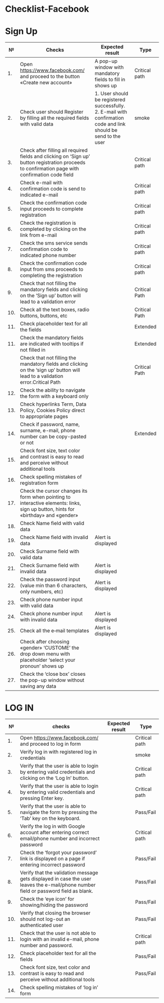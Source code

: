 # Checklist-Facebook

# Sign Up 
|     №      |     Checks                                                                                                                                                      |     Expected result                                                                                                             |     Type             |
|------------|-----------------------------------------------------------------------------------------------------------------------------------------------------------------|---------------------------------------------------------------------------------------------------------------------------------|----------------------|
|     1.     |     Open https://www.facebook.com/ and   proceed to the button «Create new account»                                                                             |     A pop-up window with   mandatory fields to fill in shows up                                                                 |     Critical path    |
|     2.     |     Check user should Register by filling   all the required fields with valid data                                                                             |     1. User should be   registered successfully.      2. E-mail with   confirmation code and link should be send to the user    |     smoke            |
|     3.     |     Check after filling all   required fields and  clicking on ‘Sign   up’ button  registration proceeds to   confirmation page with confirmation code field    |                                                                                                                                 |     Critical path    |
|     4.     |     Check e-mail with confirmation code is   send to indicated e-mail                                                                                           |                                                                                                                                 |     Critical path    |
|     5.     |     Check the confirmation code input proceeds   to complete registration                                                                                       |                                                                                                                                 |     Critical path    |
|     6.     |     Check the registration is completed by   clicking on the link from e-mail                                                                                   |                                                                                                                                 |     Critical path    |
|     7.     |     Check the sms service sends confirmation   code to indicated phone number                                                                                   |                                                                                                                                 |     Critical path    |
|     8.     |     Check the confirmation code input from   sms proceeds to completing the registration                                                                        |                                                                                                                                 |     Critical path    |
|     9.     |     Check that not filling the mandatory fields and clicking on the ‘Sign   up’ button will lead to a validation error                                          |                                                                                                                                 |     Critical Path    |
|     10.    |     Check all the text boxes, radio buttons,   buttons, etc                                                                                                     |                                                                                                                                 |     Critical Path    |
|     11.    |     Check placeholder   text for all the fields                                                                                                                 |                                                                                                                                 |      Extended        |
|     11.    |     Check the mandatory   fields are indicated with tooltips if not filled in                                                                                   |                                                                                                                                 |      Extended        |
|            |     Check that not filling the mandatory fields and clicking on the ‘sign   up’ button will lead to a validation error.Critical Path                                       |                                                                                                                       |     Critical Path    |
|     12.    |     Check the ability to navigate the form with a keyboard   only                                                                                               |                                                                                                                                 |             |
|     13.    |     Check hyperlinks   Term, Data Policy, Cookies Policy direct to appropriate pages                                                                            |                                                                                                                                 |            |
|     14.    |     Check if password, name, surname, e-mail, phone number can be   copy-pasted or not                                                                          |                                                                                                                                 |      Extended         |
|     15.    |     Check font size,   text color and contrast  is easy to   read and perceive without additional tools          |                                               |                                                                                                                                 |            |
|     16.    |     Check spelling   mistakes of registration form                                                                                                              |                                                                                                                                 |          |
|     17.    |     Check the   cursor changes its form when pointing to interactive elements: links, sign up   button, hints for «birthday» and «gender»                       |                                                                                                                                 |            |
|     18.    |     Check Name field with valid data                                                                                                                            |                                                                                                                                 |            |
|     19.    |     Check Name field with invalid data                                                                                                                          |     Alert is displayed                                                                                                          |            |
|     20.    |     Check Surname field with valid data                                                                                                                         |                                                                                                                                 |            |
|     21.    |     Check Surname field with invalid data                                                                                                                       |     Alert is displayed                                                                                                          |            |
|     22.    |     Check the password input (value min than   6 characters, only numbers, etc)                                                                                 |     Alert is displayed                                                                                                          |           |
|     23.    |     Check phone number input with valid data                                                                                                                    |                                                                                                                                 |            |
|     24.    |     Check phone number input with invalid   data                                                                                                                |     Alert is displayed                                                                                                          |            |
|     25.    |     Check all the e‐mail   templates                                                                                                                            |     Alert is displayed                                                                                                          |             |
|     26.    |     Check after choosing «gender» ‘CUSTOME’   the drop down menu with placeholder ‘select your pronoun’ shows up                                                |                                                                                                                                 |            |
|     27.    |     Check the ‘close box’  closes the pop-up window without saving any   data                                                                                   |                                                                                                                                 |                      |

			
# LOG IN

|     №      |     checks                                                                                                                                   |     Expected result    |     Type             |
|------------|----------------------------------------------------------------------------------------------------------------------------------------------|------------------------|----------------------|
|     1.     |     Open https://www.facebook.com/ and proceed to log in form                                                                                |                        |     Critical path    |
|     2.     |     Verify   log in with registered log in credentials                                                                                       |                        |     smoke            |
|     3.     |     Verify that the user is able to login by entering valid credentials   and clicking on the ‘Log In’ button.                               |                        |     Critical path    |
|     4.     |     Verify that the user is able to login by entering valid credentials   and pressing Enter key.                                            |                        |     Critical path    |
|     5.     |     Verify that the user is able to navigate the form by pressing the   ‘Tab’ key on the keyboard.                                           |                        |     Pass/Fail        |
|     6.     |     Verify the log in   with Google account after entering correct email/phone number and incorrect   password                               |                        |     Critical path    |
|     7.     |     Check the ‘forgot   your password’ link is displayed on a page if entering incorrect password                                            |                        |     Pass/Fail        |
|     8.     |     Verify that the validation message gets displayed in case the user   leaves the e-mail/phone number field or password field as blank.    |                        |     Pass/Fail        |
|     9.     |     Check the ‘eye icon’ for showing/hiding the password                                                                                     |                        |     Pass/Fail        |
|     10.    |     Verify that closing the browser should not log-out an authenticated   user                                                               |                        |     Pass/Fail        |
|     11.    |     Check that the user is not able to login with an invalid e-mail, phone   number and password.                                            |                        |     Critical path    |
|     12.    |     Check placeholder   text for all the fields                                                                                              |                        |     Pass/Fail        |
|     13.    |     Check font size,   text color and contrast  is easy to   read and perceive without additional tools                                      |                        |     Pass/Fail        |
|     14.    |     Check spelling   mistakes of ‘log in’ form                                                                                               |                        |  
			
